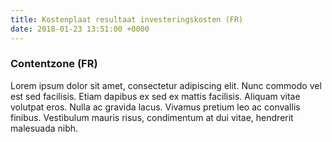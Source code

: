 ```yaml
---
title: Kostenplaat resultaat investeringskosten (FR)
date: 2018-01-23 13:51:00 +0000
---
```

### Contentzone (FR)

Lorem ipsum dolor sit amet, consectetur adipiscing elit. Nunc commodo vel est sed facilisis. Etiam dapibus ex sed ex mattis facilisis. Aliquam vitae volutpat eros. Nulla ac gravida lacus. Vivamus pretium leo ac convallis finibus. Vestibulum mauris risus, condimentum at dui vitae, hendrerit malesuada nibh.